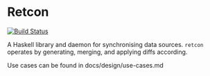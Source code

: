 Retcon
======

[![Build Status](https://travis-ci.org/anchor/retcon.svg?branch=master)](https://travis-ci.org/anchor/retcon)

A Haskell library and daemon for synchronising data sources. `retcon`
operates by generating, merging, and applying diffs according.

Use cases can be found in docs/design/use-cases.md

